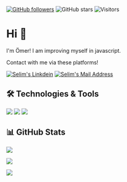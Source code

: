 <!-- <img src="https://github.com/omrbln/omrbln/blob/main/banner.png"></img> -->

[![GitHub followers](https://img.shields.io/github/followers/omrbln?style=social)](https://github.com/omrbln?tab=followers)
![GitHub stars](https://img.shields.io/github/stars/omrbln?style=social)
![Visitors](https://api.visitorbadge.io/api/visitors?path=https%3A%2F%2Fgithub.com%2Fomrbln&label=Visitors&labelColor=%23d9e3f0&countColor=%23697689&style=flat&labelStyle=lower)


# Hi 👋
I'm Ömer! I am improving myself in javascript.

Contact with me via these platforms! 

  <a href="https://www.linkedin.com/in/omrbln/" target="_blank" rel="nofollow"><img alt="Selim's Linkdein" src="https://img.shields.io/badge/LinkedIn-0077B5?style=for-the-badge&logo=linkedin&logoColor=white" /></a>
  <a href="mailto:omrblnn@gmail.com" target="_blank" rel="nofollow"><img alt="Selim's Mail Address" src="https://img.shields.io/badge/Gmail-D14836?style=for-the-badge&logo=gmail&logoColor=white" /></a>

  
## 🛠 Technologies & Tools 
![](https://skillicons.dev/icons?i=html) 
![](https://skillicons.dev/icons?i=css) 
![](https://skillicons.dev/icons?i=cs)

<!--
![](https://skillicons.dev/icons?i=js) 
![](https://skillicons.dev/icons?i=bootstrap)
![](https://skillicons.dev/icons?i=nodejs)
![](https://skillicons.dev/icons?i=react)
-->


## 📊 GitHub Stats

<!--<p align=center>
  <div align=center>
    <a href="https://github.com/omrbln/github-readme-stats" title="Go to Source">
      <img align="left" width=396 src="https://github-readme-stats.vercel.app/api?username=omrbln&show_icons=true&theme=react&border_color=61dafb&hide_border=true" />
    </a>
    <a href="https://github.com/omrbln/github-readme-stats">
    <img align="rigt" src="https://github-readme-stats.vercel.app/api/top-langs/?username=omrbln&title_color=61dafb&text_color=ffffff&icon_color=61dafb&bg_color=20232a&langs_count=8&layout=compact&border_color=61dafb&hide_border=true" />
    </a>
   </div>

 </p>
-->

<p align="center">
  <p>
    <img src="https://github-readme-stats.vercel.app/api?username=omrbln&count_private=true&show_icons=true&theme=tokyonight">
</p>
  <p>
  <img src="https://github-readme-stats.vercel.app/api/top-langs/?username=omrbln&hide=python&layout=compact&show_icons=true&theme=tokyonight">
  </p>

<img src="https://streak-stats.demolab.com?user=omrbln&theme=dark">
</p>

<!--
[![GitHub Streak](https://streak-stats.demolab.com?user=omrbln&theme=dark)](https://git.io/streak-stats)
<img src="https://github-readme-stats.vercel.app/api?username=omrbln&count_private=true&show_icons=true&theme=tokyonight">
-->

